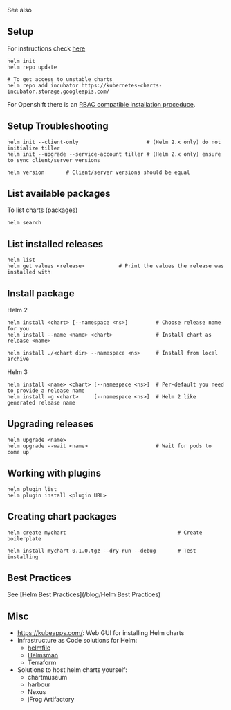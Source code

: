 See also <?add topic='Helm Templates'?> <?add topic='kubernetes'?> <?add topic='Openshift'?> 

## Setup

For instructions check [here](https://docs.helm.sh/using_helm/#quickstart-guide)

    helm init   
    helm repo update
    
    # To get access to unstable charts
    helm repo add incubator https://kubernetes-charts-incubator.storage.googleapis.com/

For Openshift there is an [RBAC compatible installation proceduce](https://blog.openshift.com/getting-started-helm-openshift/).

## Setup Troubleshooting

    helm init --client-only                      # (Helm 2.x only) do not initialize tiller
    helm init --upgrade --service-account tiller # (Helm 2.x only) ensure to sync client/server versions
 
    helm version       # Client/server versions should be equal

## List available packages

To list charts (packages)

    helm search

## List installed releases

    helm list
    helm get values <release>           # Print the values the release was installed with

## Install package

Helm 2

    helm install <chart> [--namespace <ns>]         # Choose release name for you
    helm install --name <name> <chart>              # Install chart as release <name>
    
    helm install ./<chart dir> --namespace <ns>     # Install from local archive
 
Helm 3

    helm install <name> <chart> [--namespace <ns>]  # Per-default you need to provide a release name
    helm install -g <chart>     [--namespace <ns>]  # Helm 2 like generated release name

## Upgrading releases

    helm upgrade <name>
    helm upgrade --wait <name>                      # Wait for pods to come up

## Working with plugins

    helm plugin list
    helm plugin install <plugin URL>

## Creating chart packages

    helm create mychart                                    # Create boilerplate
    
    helm install mychart-0.1.0.tgz --dry-run --debug       # Test installing

## Best Practices

See [Helm Best Practices](/blog/Helm Best Practices)

## Misc

- https://kubeapps.com/: Web GUI for installing Helm charts
- Infrastructure as Code solutions for Helm:
   - [helmfile](https://github.com/roboll/helmfile)
   - [Helmsman](https://github.com/Praqma/helmsman)
   - Terraform
- Solutions to host helm charts yourself:
   - chartmuseum
   - harbour
   - Nexus
   - jFrog Artifactory
